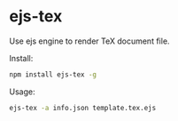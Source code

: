 # ejs-tex

Use ejs engine to render TeX document file.

Install:
```bash
npm install ejs-tex -g
```

Usage:
```bash
ejs-tex -a info.json template.tex.ejs
````